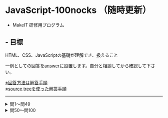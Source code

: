 # JavaScript-100nocks （随時更新）
- MakeIT 研修用プログラム

## - 目標
HTML、CSS、JavaScriptの基礎が理解でき、扱えること

一例としての回答を[answer](./answer/example)に設置します。自分と相談してから確認して下さい。

[※回答方法は解答手順](./answer/example/回答手順.md)  
[※source treeを使った解答手順](https://qiita.com/ymzk-jp/private/50a912f8d15c5d380ddb)  

---

<details><summary>問1〜問49</summary>

1. ## saisyo
    HTMLファイルを作成し、MakeITと表示してください。文字はCSSを使って色を#20D0F0にしてください  
    ![saisyo](./img/saisyo.png)

1. ## centerDiv
    300px四方のdivを画面の上部中央に表示してください。色は赤、画面幅が変わっても中心に移動するようにして下さい  
    ![centerDiv](./img/centerDiv.gif)

1. ## helloTable 
    3x3の表を画面に表示して下さい。コンテンツはすべて「こんにちは」。一番左の列は縦に３つ結合してください   
    ![helloTable](./img/helloTable.png)

1. ## console
    console.logを使ってコンソールに「Hello JavaScript」と出力して下さい 
    ![console](./img/console.png)

1. ## bored
    画面中央に表示された「I'm so bored」の文字をクリックすると「AWESOME!」に書き換わるプログラムを作成してください。「AWESOME」は大きさ128px、色黒以外  
    ![bored](./img/bored.gif)

1. ## isSame
    ボタンを押すと2つのテキストフォームに入力された文字列を比較し、同一文字列であれば「True」、それ以外であれば「False」とアラート出力するプログラムを作成してください  

1. ## sumSequence
    1からnまでの和をコンソール出力するプログラムを作成してください。nはフォームに入力された値である。for文を使用すること    

1. ## anchor
    [Yahoo Japan](https://www.yahoo.co.jp/)に遷移するリンクを3つ表示してください  
    1つは同一のタブ上で開くように  
    1つは新しいタブで開くように  
    1つはjavascriptのwindow.open()を使用して開くように

1. ## countUp
    ボタンを押すと画面に表示された数字が1つずつカウントアップされるプログラムを作成してください。カウントが3の倍数の時に表示が変わるようにしてください  

1. ## array1
    配列内を順にコンソール出力してください  
    入力:  `const ary = ['a','b','c','d','e','f','g'];`  
    出力:   
    ```js
    a
    b
    c
    d
    e
    f
    g
    ```

1. ## array2
    配列内を順にコンソール出力してください。出力の際に各要素のindex値を足して下さい  
    入力:  `const ary = ['a','b','c','d','e','f','g'];`  
    出力:   
    ```
    a0
    b1
    c2
    d3
    e4
    f5
    g6
    ```

1. ## array3
    宣言された変数が配列かどうか評価してください    
    入力    
    ```js
    var ary=[]
    var num=1
    var obj={}
    ```
    出力    
    ```js
    true
    false
    false
    ```

1. ## typeof
    以下の様に宣言された変数の型を評価して出力してください。    
    入力:   
    ```js
    var num=1; 
    var zero=0;
    var str='1';
    var zs='0';
    ```
    出力    
    ```js
    number
    number
    string
    string
    ```

1. ## concat
    2つの配列を結合して出力してください  
    配列1 `ary1=['a','b']`  
    配列2 `ary2=['c','d']`  
    出力    
    ```js
    ['a','b','c','d']
    ```

1. ## join
    15 concat で作った配列を出力してください。出力する際、配列内の要素を結合して出力してください  
    配列 `ary=['a','b','c','d']`  
    出力  
    ```js
    abcd
    ```

1. ## rensouhairetu
    連想配列に値を1つ追加し、配列内のすべてのkeyとvalueを出力してください   
    連想配列: `ary={'color':'red','size':'100'}`    
    追加する要素: `{'count':'5'}`   
    ```
    keyは: color valueは: red
    keyは: size valueは: 100
    keyは: count valueは: 5
    ```

1. ## add
    自身が呼び出された数を出力する関数addを作成してください。   
    e.g.    
    ```js
    add();
    add();
    add();
    ```
    出力    
    ```
    1
    2
    3
    ```

1. ## wather
    配列aryの内容をランダムに出力するプログラムを作成してください。  
    配列ary `ary=['晴れ','雨','曇り','槍']`  
    e.g.出力    
    ```
    今日の天気は 槍 です
    今日の天気は 晴れ です
    今日の天気は 晴れ です
    今日の天気は 曇り です
    今日の天気は 雨 です
    ```

1. ## addImage
    ボタンを押す事に画像が追加されるようにしてください  
    ![addImage](./img/addImage.gif)

1. ## encrypto1
    以下の文字数列`word`を暗号化して出力するプログラムを作成してください  
    暗号のルール: 各数字の後ろに2つ余計な数字を追加する  
    例  
    ```js
    var raw='123';
    ～処理～
    console.log(raw); //=>198276354
    ```
    平文はなんでもいいですが例として    
    ```js
    114514
    ``` 

1. ## decrypto1
    暗号化した変数`crypto`から不要な文字を削除して出力するプログラムを作成してください  
    hint: 暗号のルールは３文字おき  
    hint: 回答は2種類あります   
    ```
    const crypto='やくこみがんきいばていんるよは'
    ```

1. ## tanuki
    入力された文字列に含まれる「た」が連続した場合一文字に置換して、一つ以上の「ふ」が含まれた場合は「ふ」をすべて削除して出力するプログラムを作成してください。  
    入力値  
    ```text
    ふわたたしが両手をひろげても、お空はちっとも飛べないが、飛べる小鳥はわたしのように、地面をはやくは走れない。
    わたたしがからだをゆすっても、ふきれいな音は出ないけど、あの鳴る鈴はわたたしのように、たたくさんなうたたは知らないよ。
    鈴と、小鳥と、それからわたたし、みんなふちがって、みんないい。
    ```

1. ## shadow
    準備中  
    ![construction](./img/construction.jpg)

1. ## pulldown
    0から200まで選択できるプルダウンメニューを作ってください。javascript:document.createElement()を使うこと 

1. ## form
    formタグを使って個人情報送信フォームを作ってください。完成後submitボタンを押して、URLを確認して下さい。入力された情報がURLに正しく追記されているか確認して下さい。  
    フォームの仕様  
    ```
    名前: (type="text") 必須項目にすること
    Eメール: (type="email") 
    パスワード: (type="password")
    年齢: (selectタグとoptionタグ) 0~200歳まで選べること
    性別: (type="radio") labelタグも使用すること
    送信ボタン(type="submit")
    formタグの属性にmethod="get"を追加すること
    必須項目が入力されていない場合、入力を促すような仕組みにすること
    ```
    ![form](./img/form.gif)

1. ## myForEach
    以下のコードをforEachを使って書き直して下さい。     
    ```js
    var animals = ["micropig", "lion", "dog"];
    var barks = ["oinkoink!!", "growwwl!!", "bowbow!!"]
    for(let animal=0; animal<animals.length; animal++){
        for(let bark=0; bark<barks.length; bark++){
            console.log(animals[animal],barks[bark]);
        }
    }
    ```
    出力例
    ```text
    micropig oinkoink!!
    micropig growwwl!!
    micropig bowbow!!
    lion oinkoink!!
    lion growwwl!!
    lion bowbow!!
    dog oinkoink!!
    dog growwwl!!
    dog bowbow!!
    ```


1. ## myForEach2
    以下のコードforEach、for..inを使わず書き直して下さい。
    ```js
    function sum(hash, result=0){
        hash.forEach(function(element){
            for(var key in element){
                result+=element[key];
            }
        });
        return result;
    }
    var subjects = [{'Japanese': 80}, {'Math': 90}, {'English': 100}];
    console.log(sum(subjects));
    ```
    出力
    ```text
    270
    ```


1. ## nav
    横並びのナビゲーションバーを実装してください。    
    仕様    
    ```
    コンテンツはの6つ   
    マスオーバーした際に色が変わること  
    ```
    ![nav](./img/nav.gif)

1. ## onImage
    画面に画像を表示し、その画像の上に一回り縮小させた同じ画像を重ねて表示、その縮小画像の上に「AAAA」と表示してください。一番大きな画像の外下側中央に画像のタイトルを設置してください。画像のタイトルだけかっこいいフォントを使ってください。  

1. ## new
    以下のhtmlでnewクラスがついているものだけコンテンツの末尾にnewがつくようにしてください  
    ```html
    <ul>
        <li>ポッポ</li>
        <li>カイオーガ</li>
        <li class="new">ゼラオラ</li>
        <li>ガオガエン</li>
    </ul>
    ```
    出力例  
    ![newContents](./img/new.png)

1. ## createDiv
    100px四方のdivを生成するボタンを作ってください。  
    仕様    
    ```
    色は緑
    自動に画面端で折り返すようにする
    ```

1. ## createDiv2
    準備中  
    ![constrution](./img/construction.jpg)

1. ## 3sec
    3秒後にalert()を実行するボタンを作ってください  
    ![3sec](./img/3sec.gif)

1. ## wTime
    現在の時刻を取得して出力してください。画面は自動で更新するように   
    ![wTime](./img/wTime.gif)

1. ## randomBgColor
    ボタンを押すと背景色がランダムに変わるwebページを作成してください   

1. ## toBin
    テキストフォームから入力された10進数を2進数にして出力してください   

1. ## toHex
    テキストフォームから入力された10進数を16進数にして出力してください  

1. ## duplicate
    1～75までのランダムな整数を重複なく25個格納した配列を出力するプログラムを作成して下さい。数字が重複しないよう気をつけて下さい。 

1. ## dupSort
    36 duplicate で作成した配列内を昇順でソートして下さい  
    e.g. 入力  
    `ary=['10','3','25','6','5']`  
    出力  
    `ary=['3','5','6','10','25']`

1. ## dupDel
    テキストフォームから指定された数値が、37 dupSort で作成した配列内にある場合削除し、削除後配列の大きさを削除した分だけ縮小した配列を返すプログラムを作成して下さい。指定された数が見つからなかった場合は「error: Can't deleted」と出力して下さい。 

1. ## partOfTable
    25マスのテーブルを用意し、それぞれのマス目に1～75の数字を割り当ててください。数字は昇順で重複がないようにしてください   
    ![partOfTable](./img/partOfTable.PNG)

1. ## whichPlace
    partOfTableで作ったマスをクリックした際にその場所に割り当てられた数をalertするようにしてください    

1. ## jquery
    ボタンを押すと「Cosmos」が「Chaos」に書き換わるようにしてください  
    jqueryのCDNを読み込んでjqueryを使って実装してください   
    [ノンプログラマーのためのjQuery入門](https://www.slideshare.net/hayatomizuno/jquery-7665168?ref=http://weboook.blog22.fc2.com/blog-entry-349.html)

1. ## incrementHello
    ボタンを押すとボタンの下に 「Hello」 + 押した回数が追加されるプログラムを作成してください  
    jqueryを使って実装してください

1. ## chageColor
    画面に要素を3つ配置しクリックすると背景色が変わるようにしてください  
    それぞれjqueryを使って実装してください  
    やり方は一つとは限りません。それぞれ別の実装方法で実現してみて下さい    
    ![changeColor](./img/changeColor.gif)

1. ## addImageJq
    ボタンを押す事に画像が追加されるようにしてください。jQueryを使って実装してください  

1. ## hasImage
    addImageJqを改造して、ボタンクリックした時画像がすでにある場合は追加しないようにしてください。jQueryを使って実装してください    

1. ## selectImage
    hasImageを改造して、画像の追加上限を3枚にして下さい。jQueryを使って実装してください     

1. ## removeImage
    selectImageを改造して、クリックした時クリックされた画像が消去されるようにしてください。jQueryを使って実装してください   

---
</details>
<details>
<summary>問50〜問100</summary>
  ----------------------------------------

## ・BootStrapを使ってみよう
    以下の問題では、CSSはbootstrapを利用して見ましょう。
    bootstrapは特定のクラスを与えるとすでに用意されたCSSを適用することができます。
    詳しくはwebで（https://getbootstrap.com/docs/4.0/getting-started/introduction/）
    ```html
    <!-- CSS only -->
    <link rel="stylesheet" href="https://maxcdn.bootstrapcdn.com/bootstrap/4.0.0/css/bootstrap.min.css" integrity="sha384-Gn5384xqQ1aoWXA+058RXPxPg6fy4IWvTNh0E263XmFcJlSAwiGgFAW/dAiS6JXm" crossorigin="anonymous">
    <!-- JS, Popper.js, and jQuery -->
    <script src="https://code.jquery.com/jquery-3.2.1.slim.min.js" integrity="sha384-KJ3o2DKtIkvYIK3UENzmM7KCkRr/rE9/Qpg6aAZGJwFDMVNA/GpGFF93hXpG5KkN" crossorigin="anonymous"></script>
    <script src="https://cdnjs.cloudflare.com/ajax/libs/popper.js/1.12.9/umd/popper.min.js" integrity="sha384-ApNbgh9B+Y1QKtv3Rn7W3mgPxhU9K/ScQsAP7hUibX39j7fakFPskvXusvfa0b4Q" crossorigin="anonymous"/></script>
    <script src="https://maxcdn.bootstrapcdn.com/bootstrap/4.0.0/js/bootstrap.min.js" integrity="sha384-JZR6Spejh4U02d8jOt6vLEHfe/JQGiRRSQQxSfFWpi1MquVdAyjUar5+76PVCmYl" crossorigin="anonymous"></script>
    ```

50. ## find関数, closest関数を利用してみよう
    - wrapクラスのdivを用意し、`$(.wrap)`で取得したjQueryオブジェクトを変数wrapperに格納
    - find関数で'link-container'の中のaタグを変数'anchor'に格納しそのhref属性を取得しconsoleに出力してください
    ```html
    <div id="wrap">
      <div class='link-container'>
        <p class='link-text'>これはテキストだよ</p>
        <a href="google.com">yahooo!!!</a>
      </div>
    </div>
    ```

1. ## click関数を使おう
    - buttonをクリックしたらクラスを'btn-default' -> 'btn-warning'に変わる
    - 'ボタンだよ' -> '押せません'にテキストを変更
    - ボタンを押せないようにする
    ```html
    <div class="container">
    <button type="button" class="js-button-event btn btn-primary">これはボタンだよ</button>
    </div>
    ```

1. ## fadeを使ってみよう
    - fade in
        'js-fade-in-button' を押したらboxクラスのhiddenになっているオブジェクトをfadeInする
    - fade out 
    現状で表示されているboxクラスのオブジェクトをfadeOutする
    ```css
    <style>
        span { color:red; cursor:pointer; }
        .container > div { 
            margin:3px; 
            width:80px; 
            display:none;
            height:80px; 
            float:left;
        }
        div#one { background:#f00; }
        div#two { background:#0f0; }
        div#three { background:#00f; }
    </style>
    ```
    ```html
    <div class="container mt-4">
        <div id="one" class="box"></div>
        <div id="two" class="box"></div>
        <div id="three" class="box"></div>
        <div class='d-flex flex-column'>
        <button class='btn btn-lg btn-info js-fade-in-button'>fadeIn</button>
        <button class='btn btn-lg btn-warning js-fadeout-button'>FadeOut</button>
        </div>
    </div>
    ```

1. ## Coming soon...
    ![construction](http://flasco.cocolog-nifty.com/blog/images/maguro.jpg)

1. ## Coming soon...
    ![construction](http://flasco.cocolog-nifty.com/blog/images/maguro.jpg)

1. ## Coming soon...
    ![construction](http://flasco.cocolog-nifty.com/blog/images/maguro.jpg)

1. ## Coming soon...
    ![construction](http://flasco.cocolog-nifty.com/blog/images/maguro.jpg)

1. ## Coming soon...
    ![construction](http://flasco.cocolog-nifty.com/blog/images/maguro.jpg)

1. ## Coming soon...
    ![construction](http://flasco.cocolog-nifty.com/blog/images/maguro.jpg)

1. ## Coming soon...
    ![construction](http://flasco.cocolog-nifty.com/blog/images/maguro.jpg)

1. ## local file
    ローカルファイルをインプットするために必要なhtml要素を書いてください。インプットできるファイルは、画像ファイルを指定してください。  

1. ## reading local file
    問題60の続きです。インプットしたファイルのファイル名とファイルサイズをconsoleに出力してください。   

1. ## display local file by base64
    問題61の続きです。readAsDataURLというメソッドを使って、取り込んだ画像をブラウザに表示してください。     

1. ## display local file by blobURL
    問題61の続きです。createObjectURLというメソッドを使って、取り込んだ画像をブラウザに表示してください。   

1. ## file download
    問題62,63の続きです。アップロードしたファイルを、ブラウザからダウンロードできるようにしてください。右クリックのメニューから画像を保存とは違います。htmlの要素を使ってください。     

1. ## Coming soon...
    ![construction](http://flasco.cocolog-nifty.com/blog/images/maguro.jpg)

1. ## Coming soon...
    ![construction](http://flasco.cocolog-nifty.com/blog/images/maguro.jpg)

1. ## Coming soon...
    ![construction](http://flasco.cocolog-nifty.com/blog/images/maguro.jpg)

1. ## Coming soon...
    ![construction](http://flasco.cocolog-nifty.com/blog/images/maguro.jpg)

1. ## Coming soon...
    ![construction](http://flasco.cocolog-nifty.com/blog/images/maguro.jpg)

70. ## shake
    ボタンを押して文字を揺らして下さい。CSSアニメーションを使って実装すること   
    ![shake](./img/shake.gif)

1.  ## transition
    CSSを使って画面に表示したボックスを大きくしたり小さくできるように実装して下さい     
    ![transition](./img/transition.gif)

1. ## fontawesome
    Font AwesomeのCDNを利用して「twitter」「facebook」「instagram」のアイコンを画面に表示して下さい。   
    [Font Awesome](https://fontawesome.com/icons?d=gallery)

1. ## caption
    CSSを使ってアイコンをホバーした際に背景が薄暗くなるようにして下さい     
    ![caption](./img/captioin.gif)

1. ## animation2
    ボタンをホバー時ボタンをカタカタ動くようにして下さい。   
    ![animation2](./img/animation2.gif)

1. ## recursive1
    1からnまでの総和を出力するメソッドを実装して下さい。条件として再帰的処理を利用すること  

1. ## primeNumber
    2から1000までの自然数の中で、素数であるものを全て出力して下さい。   
    出力例  
    ```text
    No.0 v: 2
    No.1 v: 3
    No.2 v: 5
    No.3 v: 7
    No.4 v: 11
    No.5 v: 13
    ≈≈≈
    No.165 v: 983
    No.166 v: 991
    No.167 v: 997
    ```

1. ## kaidan
    n段の階段を登るのに1段、2段、3段づつの3つの方法が存在する時、階段を登り切る組み合わせは何通りあるか出力するメソッドを実装して下さい。nは1以上20未満とします。   
    例えば3段の場合、
    1. 1段、1段、1段
    1. 1段、2段
    1. 2段、1段
    1. 3段  
    
    の4通りあります。
    例  
    ```text
    3 段の階段を登る方法は 4 通りありました
    4 段の階段を登る方法は 7 通りありました
    ```

</details>
